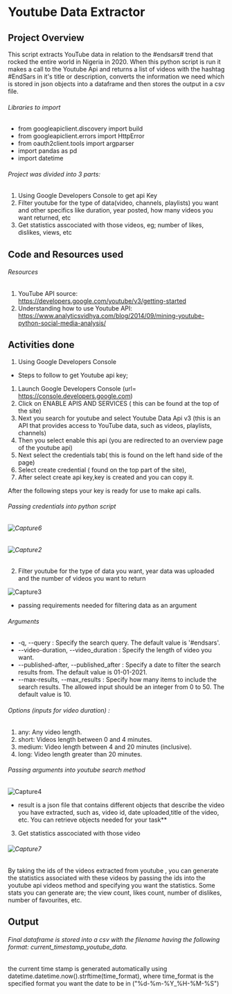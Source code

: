 # Youtube Data Extractor
## Project Overview
This script extracts YouTube data in relation to the #endsars# trend that rocked the entire world in Nigeria in 2020. When this python script is run it makes a call to the Youtube Api and returns a list of videos with the hashtag #EndSars in it's title or description,  converts the information we need which is stored in json objects into a dataframe and then stores the output in a csv file.

###### Libraries to import
- from googleapiclient.discovery import build
- from googleapiclient.errors import HttpError
- from oauth2client.tools import argparser
- import pandas as pd
- import datetime

###### Project was divided into 3 parts:
1. Using Google Developers Console to get api Key 
2. Filter youtube for the type of data(video, channels, playlists) you want and other specifics like duration, year posted, how many videos you want returned, etc
3. Get statistics asscociated with those videos, eg; number of likes, dislikes, views, etc

## Code and Resources used 
###### Resources 
1. YouTube API source: https://developers.google.com/youtube/v3/getting-started 
2. Understanding how to use Youtube API: https://www.analyticsvidhya.com/blog/2014/09/mining-youtube-python-social-media-analysis/

## Activities done 
1. Using Google Developers Console

- Steps to follow to get Youtube api key;
1. Launch Google Developers Console (url= https://console.developers.google.com)
2. Click on ENABLE APIS AND SERVICES ( this can be found at the top of the site)
3. Next you search for youtube and select Youtube Data Api v3 (this is an API that provides access to YouTube data, such as videos, playlists, channels)
4. Then you select enable this api (you are redirected to an overview page of the youtube api)
5. Next select the credentials tab( this is found on the left hand side of the page)
6. Select create credential ( found on the top part of the site), 
7. After select create api key,key is created and you can copy it.

After the following steps your key is ready for use to make api calls.

######  Passing credentials into python script

###### ![Capture6](https://user-images.githubusercontent.com/65185008/120343032-350b5d00-c2ad-11eb-803f-f055463706f2.PNG)
###### ![Capture2](https://user-images.githubusercontent.com/65185008/120339166-ba8d0e00-c2a9-11eb-83bf-4c30913c007e.PNG)

2. Filter youtube for the type of data you want, year data was uploaded and the number of videos you want to return

![Capture3](https://user-images.githubusercontent.com/65185008/120339744-3a1add00-c2aa-11eb-977a-aafc4775c1b9.PNG)
- passing requirements needed for filtering data as an argument
###### Arguments
- -q, --query : Specify the search query. The default value is '#endsars'.
- --video-duration, --video_duration : Specify the length of video you want.
- --published-after, --published_after : Specify a date to filter the search results from. The default value is 01-01-2021.
- --max-results, --max_results : Specify how many items to include the search results. The allowed input should be an integer from 0 to 50. The default value is 10.

###### Options (inputs for video duration) :
1. any: Any video length.
2. short: Videos length between 0 and 4 minutes.
3. medium: Video length between 4 and 20 minutes (inclusive).
4. long: Video length greater than 20 minutes.

###### Passing arguments into youtube search method
![Capture4](https://user-images.githubusercontent.com/65185008/120342027-4142ea80-c2ac-11eb-879d-7731f8e2eb55.PNG)
   - result is a json file that contains different objects that describe the video you have extracted, such as, video id, date uploaded,title of the video, etc. You can retrieve objects needed for your task**

3. Get statistics asscociated with those video
###### ![Capture7](https://user-images.githubusercontent.com/65185008/120343751-d397be00-c2ad-11eb-9881-5f6dc157ca94.PNG)
By taking the ids of the videos extracted from youtube , you can generate the statistics associated with these videos by passing the ids into the youtube api videos method and specifying you want the statistics. Some stats you can generate are; the view count, likes count, number of dislikes, number of favourites, etc.


## Output
###### Final dataframe is stored into a csv with the filename having the following format: current_timestamp_youtube_data.
the current time stamp is generated automatically using datetime.datetime.now().strftime(time_format), where time_format is the specified format you want the date to be in ("%d-%m-%Y_%H-%M-%S") 












